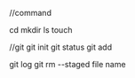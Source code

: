 //command

cd
mkdir
ls 
touch

//git
git init
git status
git add <file name>

git log
git rm --staged file name